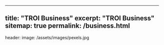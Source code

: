 

---
title: "TROI Business"
excerpt: "TROI Business"
sitemap: true
permalink: /business.html
---
header:
  image: /assets/images/pexels.jpg
